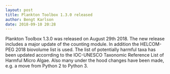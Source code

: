 ```yaml
---
layout: post
title: Plankton Toolbox 1.3.0 released
author: Bengt Karlson
date: 2018-09-10 20:28
---
```


Plankton Toolbox 1.3.0 was released on August 29th 2018. The new release includes a major update of the counting module. In addition the HELCOM-PEG 2018 biovolume list is used. The list of potentially harmful taxa has been updated accorrding to the IOC-UNESCO Taxonomic Reference List of Harmful Micro Algae. Also many under the hood changes have been made, e.g. a move from Python 2 to Python 3.